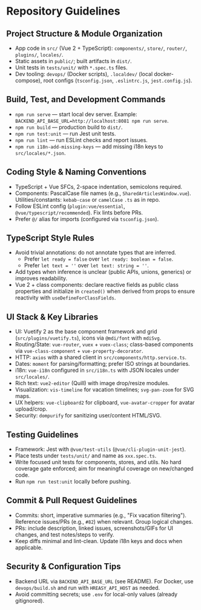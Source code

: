 # Repository Guidelines

## Project Structure & Module Organization
- App code in `src/` (Vue 2 + TypeScript): `components/`, `store/`, `router/`, `plugins/`, `locales/`.
- Static assets in `public/`; built artifacts in `dist/`.
- Unit tests in `tests/unit/` with `*.spec.ts` files.
- Dev tooling: `devops/` (Docker scripts), `.localdev/` (local docker-compose), root configs (`tsconfig.json`, `.eslintrc.js`, `jest.config.js`).

## Build, Test, and Development Commands
- `npm run serve` — start local dev server. Example: `BACKEND_API_BASE_URL=http://localhost:8081 npm run serve`.
- `npm run build` — production build to `dist/`.
- `npm run test:unit` — run Jest unit tests.
- `npm run lint` — run ESLint checks and report issues.
- `npm run i18n-add-missing-keys` — add missing i18n keys to `src/locales/*.json`.

## Coding Style & Naming Conventions
- TypeScript + Vue SFCs, 2-space indentation, semicolons required.
- Components: PascalCase file names (e.g., `SharedArticlesWindow.vue`). Utilities/constants: `kebab-case` or `camelCase` `.ts` as in repo.
- Follow ESLint config (`plugin:vue/essential`, `@vue/typescript/recommended`). Fix lints before PRs.
- Prefer `@/` alias for imports (configured via `tsconfig.json`).

## TypeScript Style Rules
- Avoid trivial annotations: do not annotate types that are inferred.
  - Prefer `let ready = false` over `let ready: boolean = false`.
  - Prefer `let text = ''` over `let text: string = ''`.
- Add types when inference is unclear (public APIs, unions, generics) or improves readability.
- Vue 2 + class components: declare reactive fields as public class properties and initialize in `created()` when derived from props to ensure reactivity with `useDefineForClassFields`.

## UI Stack & Key Libraries
- UI: Vuetify 2 as the base component framework and grid (`src/plugins/vuetify.ts`), icons via `@mdi/font` with `mdiSvg`.
- Routing/State: `vue-router`, `vuex` + `vuex-class`; class-based components via `vue-class-component` + `vue-property-decorator`.
- HTTP: `axios` with a shared client in `src/components/http.service.ts`.
- Dates: `moment` for parsing/formatting; prefer ISO strings at boundaries.
- i18n: `vue-i18n` configured in `src/i18n.ts` with JSON locales under `src/locales/`.
- Rich text: `vue2-editor` (Quill) with image drop/resize modules.
- Visualization: `vis-timeline` for vacation timelines; `svg-pan-zoom` for SVG maps.
- UX helpers: `vue-clipboard2` for clipboard, `vue-avatar-cropper` for avatar upload/crop.
- Security: `dompurify` for sanitizing user/content HTML/SVG.

## Testing Guidelines
- Framework: Jest with `@vue/test-utils` (`@vue/cli-plugin-unit-jest`).
- Place tests under `tests/unit/` and name as `xxx.spec.ts`.
- Write focused unit tests for components, stores, and utils. No hard coverage gate enforced; aim for meaningful coverage on new/changed code.
- Run `npm run test:unit` locally before pushing.

## Commit & Pull Request Guidelines
- Commits: short, imperative summaries (e.g., "Fix vacation filtering"). Reference issues/PRs (e.g., `#82`) when relevant. Group logical changes.
- PRs: include description, linked issues, screenshots/GIFs for UI changes, and test notes/steps to verify.
- Keep diffs minimal and lint-clean. Update i18n keys and docs when applicable.

## Security & Configuration Tips
- Backend URL via `BACKEND_API_BASE_URL` (see README). For Docker, use `devops/build.sh` and run with `HREASY_API_HOST` as needed.
- Avoid committing secrets; use `.env` for local-only values (already gitignored).
